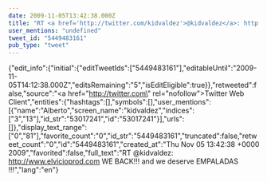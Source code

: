 ```yaml
---
date: 2009-11-05T13:42:38.000Z
title: "RT <a href='http://twitter.com/kidvaldez'>@kidvaldez</a>: http://www.elvicioprod.com WE BACK!!! and we deserve EMPALADAS !!!″"
user_mentions: "undefined"
tweet_id: "5449483161"
pub_type: "tweet"
---
```

{"edit_info":{"initial":{"editTweetIds":["5449483161"],"editableUntil":"2009-11-05T14:12:38.000Z","editsRemaining":"5","isEditEligible":true}},"retweeted":false,"source":"<a href=\"http://twitter.com\" rel=\"nofollow\">Twitter Web Client</a>","entities":{"hashtags":[],"symbols":[],"user_mentions":[{"name":"Alberto","screen_name":"kidvaldez","indices":["3","13"],"id_str":"53017241","id":"53017241"}],"urls":[]},"display_text_range":["0","81"],"favorite_count":"0","id_str":"5449483161","truncated":false,"retweet_count":"0","id":"5449483161","created_at":"Thu Nov 05 13:42:38 +0000 2009","favorited":false,"full_text":"RT @kidvaldez: http://www.elvicioprod.com WE BACK!!! and we deserve EMPALADAS !!!","lang":"en"}
